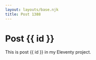 ```yaml
---
layout: layouts/base.njk
title: Post 1388
---
```


# Post {{ id }}

This is post {{ id }} in my Eleventy project.
